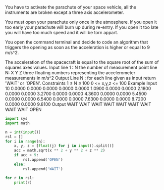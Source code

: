 You have to activate the parachute of your space vehicle, all the instruments are broken except a three axis accelerometer.

You must open your parachute only once in the atmosphere. If you open it too early your parachute will burn up during re-entry. If you open it too late you will have too much speed and it will be torn appart.

You open the command terminal and decide to code an algorithm that triggers the opening as soon as the acceleration is higher or equal to 9 m/s^2.

The acceleration of the spacecraft is equal to the square root of the sum of squares axes values.
Input
line 1 : N the number of measurement point
line N: X Y Z three floating numbers representing the accelerometer measurements in m/s^2
Output
Line N : for each line given as input return 'WAIT' or 'OPEN'.
Constraints
1 ≤ N ≤ 100
0 <= x,y,z <= 100
Example
Input
10
0.0000 0.0000 0.0000
0.0000 0.0000 1.0900
0.0000 0.0000 2.1800
0.0000 0.0000 3.2700
0.0000 0.0000 4.3600
0.0000 0.0000 5.4500
0.0000 0.0000 6.5400
0.0000 0.0000 7.6300
0.0000 0.0000 8.7200
0.0000 0.0000 9.8100
Output
WAIT
WAIT
WAIT
WAIT
WAIT
WAIT
WAIT
WAIT
WAIT
OPEN

```py
import sys
import math

n = int(input())
rsl = []
for i in range(n):
    x, y, z = [float(j) for j in input().split()]
    acc = math.sqrt(x ** 2 + y ** 2 + z ** 2)
    if acc > 9:
        rsl.append('OPEN')
    else:
        rsl.append('WAIT')

for r in rsl:
    print(r)
```
